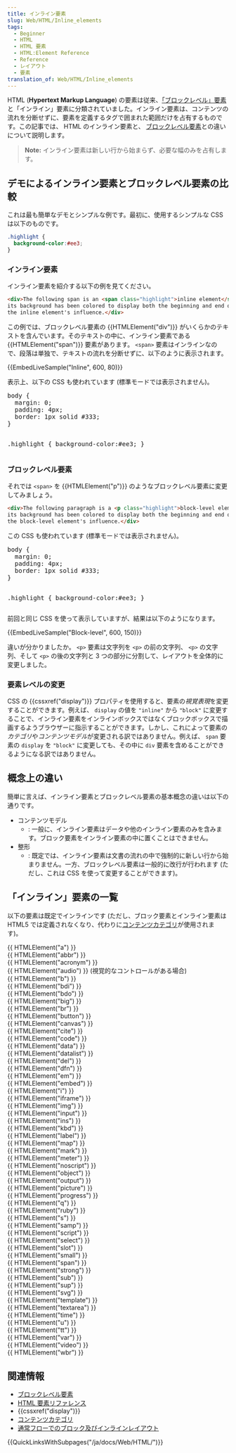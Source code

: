 ```yaml
---
title: インライン要素
slug: Web/HTML/Inline_elements
tags:
  - Beginner
  - HTML
  - HTML 要素
  - HTML:Element Reference
  - Reference
  - レイアウト
  - 要素
translation_of: Web/HTML/Inline_elements
---
```

HTML (**Hypertext Markup Language**) の要素は従来、[「ブロックレベル」要素](/ja/docs/Web/HTML/Block-level_elements)と「インライン」要素に分類されていました。インライン要素は、コンテンツの流れを分断せずに、要素を定義するタグで囲まれた範囲だけを占有するものです。この記事では、 HTML のインライン要素と、 [ブロックレベル要素](/ja/docs/Web/HTML/Block-level_elements)との違いについて説明します。

> **Note:** インライン要素は新しい行から始まらず、必要な幅のみを占有します。

## デモによるインライン要素とブロックレベル要素の比較

これは最も簡単なデモとシンプルな例です。最初に、使用するシンプルな CSS は以下のものです。

```css
.highlight {
  background-color:#ee3;
}
```

### インライン要素

インライン要素を紹介する以下の例を見てください。

```html
<div>The following span is an <span class="highlight">inline element</span>;
its background has been colored to display both the beginning and end of
the inline element's influence.</div>
```

この例では、ブロックレベル要素の {{HTMLElement("div")}} がいくらかのテキストを含んでいます。そのテキストの中に、インライン要素である {{HTMLElement("span")}} 要素があります。 `<span>` 要素はインラインなので、段落は単独で、テキストの流れを分断せずに、以下のように表示されます。

{{EmbedLiveSample("Inline", 600, 80)}}

<div class="hidden"><p>表示上、以下の CSS も使われています (標準モードでは表示されません)。</p><pre class="brush: css">body {
  margin: 0;
  padding: 4px;
  border: 1px solid #333;
}

.highlight {
background-color:#ee3;
}</pre></div>

### ブロックレベル要素

それでは `<span>` を {{HTMLElement("p")}} のようなブロックレベル要素に変更してみましょう。

```html
<div>The following paragraph is a <p class="highlight">block-level element;</p>
its background has been colored to display both the beginning and end of
the block-level element's influence.</div>
```

<div class="hidden"><p>この CSS も使われています (標準モードでは表示されません)。</p><pre class="brush: css">body {
  margin: 0;
  padding: 4px;
  border: 1px solid #333;
}

.highlight {
background-color:#ee3;
}</pre></div>

前回と同じ CSS を使って表示していますが、結果は以下のようになります。

{{EmbedLiveSample("Block-level", 600, 150)}}

違いが分かりましたか。 `<p>` 要素は文字列を `<p>` の前の文字列、 `<p>` の文字列、そして `<p>` の後の文字列と 3 つの部分に分割して、レイアウトを全体的に変更しました。

### 要素レベルの変更

CSS の {{cssxref("display")}} プロパティを使用すると、要素の*視覚表現*を変更することができます。例えば、 `display` の値を `"inline"` から `"block"` に変更することで、インライン要素をインラインボックスではなくブロックボックスで描画するようブラウザーに指示することができます。しかし、これによって要素の*カテゴリ*や*コンテンツモデル*が変更される訳ではありません。例えば、 `span` 要素の `display` を `"block"` に変更しても、その中に `div` 要素を含めることができるようになる訳ではありません。

## 概念上の違い

簡単に言えば、インライン要素とブロックレベル要素の基本概念の違いは以下の通りです。

- コンテンツモデル
  - : 一般に、インライン要素はデータや他のインライン要素のみを含みます。ブロック要素をインライン要素の中に置くことはできません。
- 整形
  - : 既定では、インライン要素は文書の流れの中で強制的に新しい行から始まりません。一方、ブロックレベル要素は一般的に改行が行われます (ただし、これは CSS を使って変更することができます)。

## 「インライン」要素の一覧

以下の要素は既定でインラインです (ただし、ブロック要素とインライン要素は HTML5 では定義されなくなり、代わりに[コンテンツカテゴリ](/ja/docs/Web/Guide/HTML/Content_categories)が使用されます)。

<dl><dt>{{ HTMLElement("a") }}</dt><dt>{{ HTMLElement("abbr") }}</dt><dt>{{ HTMLElement("acronym") }}</dt><dt>{{ HTMLElement("audio") }} (視覚的なコントロールがある場合)</dt><dt>{{ HTMLElement("b") }}</dt><dt>{{ HTMLElement("bdi") }}</dt><dt>{{ HTMLElement("bdo") }}</dt><dt>{{ HTMLElement("big") }}</dt><dt>{{ HTMLElement("br") }}</dt><dt>{{ HTMLElement("button") }}</dt><dt>{{ HTMLElement("canvas") }}</dt><dt>{{ HTMLElement("cite") }}</dt><dt>{{ HTMLElement("code") }}</dt><dt>{{ HTMLElement("data") }}</dt><dt>{{ HTMLElement("datalist") }}</dt><dt>{{ HTMLElement("del") }}</dt><dt>{{ HTMLElement("dfn") }}</dt><dt>{{ HTMLElement("em") }}</dt><dt>{{ HTMLElement("embed") }}</dt><dt>{{ HTMLElement("i") }}</dt><dt>{{ HTMLElement("iframe") }}</dt><dt>{{ HTMLElement("img") }}</dt><dt>{{ HTMLElement("input") }}</dt><dt>{{ HTMLElement("ins") }}</dt><dt>{{ HTMLElement("kbd") }}</dt><dt>{{ HTMLElement("label") }}</dt><dt>{{ HTMLElement("map") }}</dt><dt>{{ HTMLElement("mark") }}</dt><dt>{{ HTMLElement("meter") }}</dt><dt>{{ HTMLElement("noscript") }}</dt><dt>{{ HTMLElement("object") }}</dt><dt>{{ HTMLElement("output") }}</dt><dt>{{ HTMLElement("picture") }}</dt><dt>{{ HTMLElement("progress") }}</dt><dt>{{ HTMLElement("q") }}</dt><dt>{{ HTMLElement("ruby") }}</dt><dt>{{ HTMLElement("s") }}</dt><dt>{{ HTMLElement("samp") }}</dt><dt>{{ HTMLElement("script") }}</dt><dt>{{ HTMLElement("select") }}</dt><dt>{{ HTMLElement("slot") }}</dt><dt>{{ HTMLElement("small") }}</dt><dt>{{ HTMLElement("span") }}</dt><dt>{{ HTMLElement("strong") }}</dt><dt>{{ HTMLElement("sub") }}</dt><dt>{{ HTMLElement("sup") }}</dt><dt>{{ HTMLElement("svg") }}</dt><dt>{{ HTMLElement("template") }}</dt><dt>{{ HTMLElement("textarea") }}</dt><dt>{{ HTMLElement("time") }}</dt><dt>{{ HTMLElement("u") }}</dt><dt>{{ HTMLElement("tt") }}</dt><dt>{{ HTMLElement("var") }}</dt><dt>{{ HTMLElement("video") }}</dt><dt>{{ HTMLElement("wbr") }}</dt></dl>

## 関連情報

- [ブロックレベル要素](/ja/HTML/Block-level_elements)
- [HTML 要素リファレンス](/ja/docs/Web/HTML/Element)
- {{cssxref("display")}}
- [コンテンツカテゴリ](/ja/docs/Web/Guide/HTML/Content_categories)
- [通常フローでのブロック及びインラインレイアウト](/ja/docs/Web/CSS/CSS_Flow_Layout/Block_and_Inline_Layout_in_Normal_Flow)

{{QuickLinksWithSubpages("/ja/docs/Web/HTML/")}}
